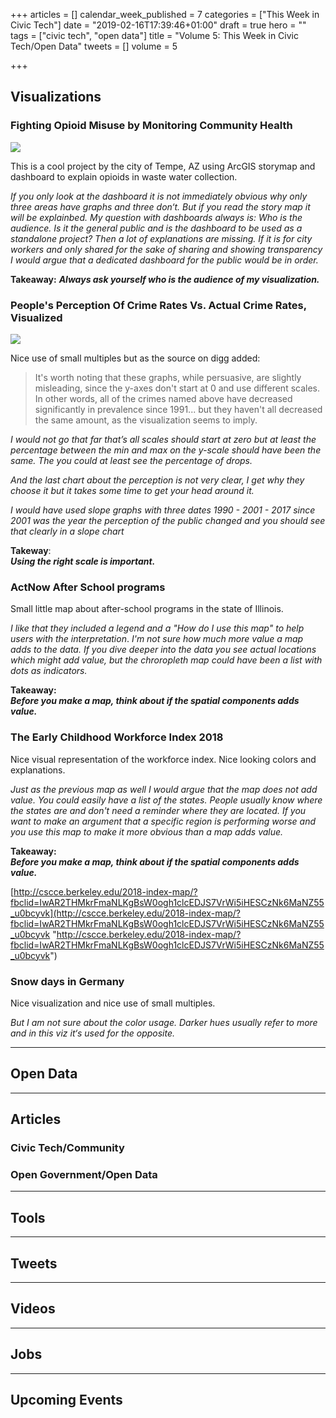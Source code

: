 +++
articles = []
calendar_week_published = 7
categories = ["This Week in Civic Tech"]
date = "2019-02-16T17:39:46+01:00"
draft = true
hero = ""
tags = ["civic tech", "open data"]
title = "Volume 5: This Week in Civic Tech/Open Data"
tweets = []
volume = 5

+++
## Visualizations

### Fighting Opioid Misuse by Monitoring Community Health

![](https://res.cloudinary.com/civicvision/image/upload/v1550335436/Volume%205/tempe-opiod.png)

This is a cool project by the city of Tempe, AZ using ArcGIS storymap and dashboard to explain opioids in waste water collection.

_If you only look at the dashboard it is not immediately obvious why only three areas have graphs and three don‘t. But if you read the story map it will be explainbed. My question with dashboards always is: Who is the audience. Is it the general public and is the dashboard to be used as a standalone project? Then a lot of explanations are missing.
If it is for city workers and only shared for the sake of sharing and showing transparency I would argue that a dedicated dashboard for the public would be in order._

**Takeaway:**
**_Always ask yourself who is the audience of my visualization._**

### People's Perception Of Crime Rates Vs. Actual Crime Rates, Visualized

![](https://res.cloudinary.com/civicvision/image/upload/v1550335783/Volume%205/crime-perception.png)

Nice use of small multiples but as the source on digg added:

> It's worth noting that these graphs, while persuasive, are slightly misleading, since the y-axes don't start at 0 and use different scales. In other words, all of the crimes named above have decreased significantly in prevalence since 1991... but they haven't all decreased the same amount, as the visualization seems to imply.

_I would not go that far that’s all scales should start at zero but at least the percentage between the min and max on the y-scale should have been the same. The you could at least see the percentage of drops._

_And the last chart about the perception is not very clear, I get why they choose it but it takes some time to get your head around it._

_I would have used slope graphs with three dates 1990 - 2001 - 2017 since 2001 was the year the perception of the public changed and you should see that clearly in a slope chart_

**Takeway**:  
**_Using the right scale is important._**

### ActNow After School programs

Small little map about after-school programs in the state of Illinois. 

_I like that they included a legend and a "How do I use this map" to help users with the interpretation_. _I'm not sure how much more value a map adds to the data. If you dive deeper into the data you see actual locations which might add value, but the chroropleth map could have been a list with dots as indicators._ 

**Takeaway:   
_Before you make a map, think about if the spatial components adds value._** 

### The Early Childhood Workforce Index 2018

Nice visual representation of the workforce index. Nice looking colors and explanations.

_Just as the previous map as well I would argue that the map does not add value. You could easily have a list of the states. People usually know where the states are and don't need a reminder where they are located. If you want to make an argument that a specific region is performing worse and you use this map to make it more obvious than a map adds value._

**Takeaway:   
_Before you make a map, think about if the spatial components adds value._** 

[http://cscce.berkeley.edu/2018-index-map/?fbclid=IwAR2THMkrFmaNLKgBsW0ogh1clcEDJS7VrWi5iHESCzNk6MaNZ55_u0bcyvk](http://cscce.berkeley.edu/2018-index-map/?fbclid=IwAR2THMkrFmaNLKgBsW0ogh1clcEDJS7VrWi5iHESCzNk6MaNZ55_u0bcyvk "http://cscce.berkeley.edu/2018-index-map/?fbclid=IwAR2THMkrFmaNLKgBsW0ogh1clcEDJS7VrWi5iHESCzNk6MaNZ55_u0bcyvk")

### Snow days in Germany

Nice visualization and nice use of small multiples. 

_But I am not sure about the color usage. Darker hues usually refer to more and in this viz it‘s used for the opposite._

<hr />

## Open Data

<hr />

## Articles

### Civic Tech/Community

### Open Government/Open Data

<hr />

## Tools

<hr />

## Tweets

<hr />

## Videos

<hr />

## Jobs

<hr />

## Upcoming Events